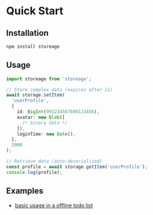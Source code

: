 # Quick Start

## Installation

```bash
npm install storeage
```

## Usage

```ts
import storeage from 'storeage';

// Store complex data (expires after 2s)
await storage.setItem(
  'userProfile',
  {
    id: BigInt(991234567890123456),
    avatar: new Blob([
      /* binary data */
    ]),
    loginTime: new Date(),
  },
  2000
);

// Retrieve data (auto-deserialized)
const profile = await storage.getItem('userProfile');
console.log(profile);
```

## Examples

- [basic usage in a offline todo list](https://github.com/gamejoye/storeage-demo-react)
